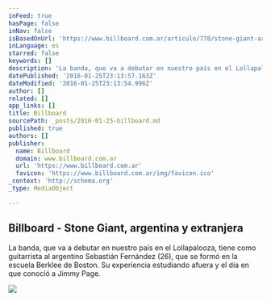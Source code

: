 ```yaml
---
inFeed: true
hasPage: false
inNav: false
isBasedOnUrl: 'https://www.billboard.com.ar/articulo/778/stone-giant-argentina-y-extranjera'
inLanguage: es
starred: false
keywords: []
description: 'La banda, que va a debutar en nuestro país en el Lollapalooza, tiene como guitarrista al argentino Sebastián Fernández (26), que se formó en la escuela Berklee de Boston. Su experiencia estudiando afuera y el día en que conoció a Jimmy Page.'
datePublished: '2016-01-25T23:13:57.163Z'
dateModified: '2016-01-25T23:13:54.996Z'
author: []
related: []
app_links: []
title: Billboard
sourcePath: _posts/2016-01-25-billboard.md
published: true
authors: []
publisher:
  name: Billboard
  domain: www.billboard.com.ar
  url: 'https://www.billboard.com.ar'
  favicon: 'https://www.billboard.com.ar/img/favicon.ico'
_context: 'http://schema.org'
_type: MediaObject

---
```

<article style=""><h1>Billboard - Stone Giant, argentina y extranjera</h1><p>La banda, que va a debutar en nuestro país en el Lollapalooza, tiene como guitarrista al argentino Sebastián Fernández (26), que se formó en la escuela Berklee de Boston. Su experiencia estudiando afuera y el día en que conoció a Jimmy Page.</p><img src="https://s3-us-west-2.amazonaws.com/the-grid-img/p/1485e16fd585181aeabfd26d53d72f8685eb1c98.jpg" /></article>